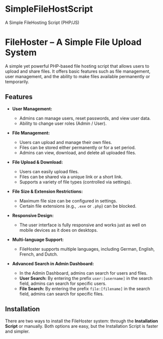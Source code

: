 # SimpleFileHostScript
A Simple FileHosting Script (PHP/JS)

# FileHoster – A Simple File Upload System

A simple yet powerful PHP-based file hosting script that allows users to upload and share files. It offers basic features such as file management, user management, and the ability to make files available permanently or temporarily.

## Features

- **User Management:**
  - Admins can manage users, reset passwords, and view user data.
  - Ability to change user roles (Admin / User).
  
- **File Management:**
  - Users can upload and manage their own files.
  - Files can be stored either permanently or for a set period.
  - Admins can view, download, and delete all uploaded files.

- **File Upload & Download:**
  - Users can easily upload files.
  - Files can be shared via a unique link or a short link.
  - Supports a variety of file types (controlled via settings).

- **File Size & Extension Restrictions:**
  - Maximum file size can be configured in settings.
  - Certain file extensions (e.g., `.exe` or `.php`) can be blocked.

- **Responsive Design:**
  - The user interface is fully responsive and works just as well on mobile devices as it does on desktops.

- **Multi-language Support:**
  - FileHoster supports multiple languages, including German, English, French, and Dutch.

- **Advanced Search in Admin Dashboard:**
  - In the Admin Dashboard, admins can search for users and files.
  - **User Search:** By entering the prefix `user:[username]` in the search field, admins can search for specific users.
  - **File Search:** By entering the prefix `file:[filename]` in the search field, admins can search for specific files.

## Installation

There are two ways to install the FileHoster system: through the **Installation Script** or manually. Both options are easy, but the Installation Script is faster and simpler.

